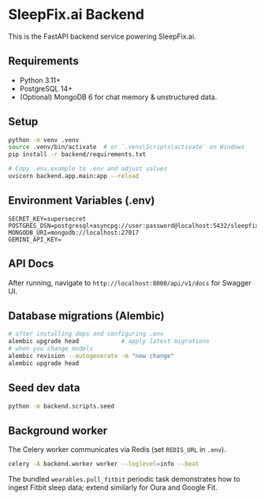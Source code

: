 # SleepFix.ai Backend

This is the FastAPI backend service powering SleepFix.ai.

## Requirements

- Python 3.11+
- PostgreSQL 14+
- (Optional) MongoDB 6 for chat memory & unstructured data.

## Setup

```bash
python -m venv .venv
source .venv/bin/activate  # or `.venv\Scripts\activate` on Windows
pip install -r backend/requirements.txt

# Copy .env.example to .env and adjust values
uvicorn backend.app.main:app --reload
```

## Environment Variables (.env)

```
SECRET_KEY=supersecret
POSTGRES_DSN=postgresql+asyncpg://user:password@localhost:5432/sleepfix
MONGODB_URI=mongodb://localhost:27017
GEMINI_API_KEY=
```

## API Docs

After running, navigate to `http://localhost:8000/api/v1/docs` for Swagger UI. 

## Database migrations (Alembic)

```bash
# after installing deps and configuring .env
alembic upgrade head            # apply latest migrations
# when you change models
alembic revision --autogenerate -m "new change"
alembic upgrade head
```

## Seed dev data
```bash
python -m backend.scripts.seed
```

## Background worker

The Celery worker communicates via Redis (set `REDIS_URL` in `.env`).

```bash
celery -A backend.worker worker --loglevel=info --beat
```

The bundled `wearables.pull_fitbit` periodic task demonstrates how to ingest Fitbit sleep data; extend similarly for Oura and Google Fit. 
